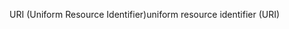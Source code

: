 <span data-ttu-id="d91c4-101">URI (Uniform Resource Identifier)</span><span class="sxs-lookup"><span data-stu-id="d91c4-101">uniform resource identifier (URI)</span></span>